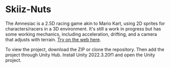 # Skiiz-Nuts

The Amnesiac is a 2.5D racing game akin to Mario Kart, using 2D sprites for characters/racers in a 3D environment. It's still a work in progress but has some working mechanics, including acceleration, drifting, and a camera that adjusts with terrain.
[Try on the web here](https://kdeng23.itch.io/skiiz-nuts?secret=iYIObC2Wv33KbI3LBDqXX1i69cI).

To view the project, download the ZIP or clone the repository. Then add the project through Unity Hub. Install Unity 2022.3.20f1 and open the Unity project.
